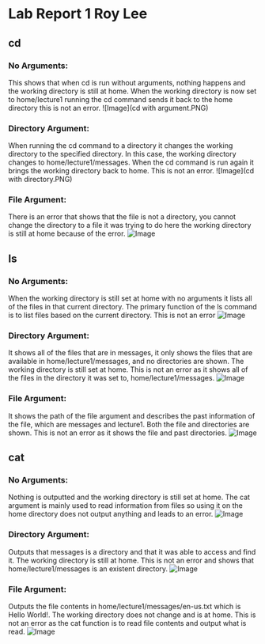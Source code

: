 # **Lab Report 1 Roy Lee**



## cd

### No Arguments:
This shows that when cd is run without arguments, nothing happens and the working directory is still at home. When the working directory is now set to home/lecture1 running the cd command sends it back to the home directory this is not an error.
![Image](cd with argument.PNG)

### Directory Argument:
When running the cd command to a directory it changes the working directory to the specified directory. In this case, the working directory changes to home/lecture1/messages. When the cd command is run again it brings the working directory back to home. This is not an error.
![Image](cd with directory.PNG)

### File Argument:
There is an error that shows that the file is not a directory, you cannot change the directory to a file it was trying to do here the working directory is still at home because of the error.
![Image](cd3.png)


## ls

### No Arguments:
When the working directory is still set at home with no arguments it lists all of the files in that current directory. The primary function of the ls command is to list files based on the current directory. This is not an error
![Image](ls1.png)

### Directory Argument:
It shows all of the files that are in messages, it only shows the files that are available in home/lecture1/messages, and no directories are shown. The working directory is still set at home. This is not an error as it shows all of the files in the directory it was set to, home/lecture1/messages.
![Image](ls2.png)

### File Argument:
It shows the path of the file argument and describes the past information of the file, which are messages and lecture1. Both the file and directories are shown. This is not an error as it shows the file and past directories.
![Image](ls3.png)


## cat

### No Arguments:
Nothing is outputted and the working directory is still set at home. The cat argument is mainly used to read information from files so using it on the home directory does not output anything and leads to an error.
![Image](cat1new.png)

### Directory Argument:
Outputs that messages is a directory and that it was able to access and find it. The working directory is still at home. This is not an error and shows that home/lecture1/messages is an existent directory.
![Image](cat2.png)


### File Argument:
Outputs the file contents in home/lecture1/messages/en-us.txt which is Hello World!. The working directory does not change and is at home. This is not an error as the cat function is to read file contents and output what is read.
![Image](cat3.png)
